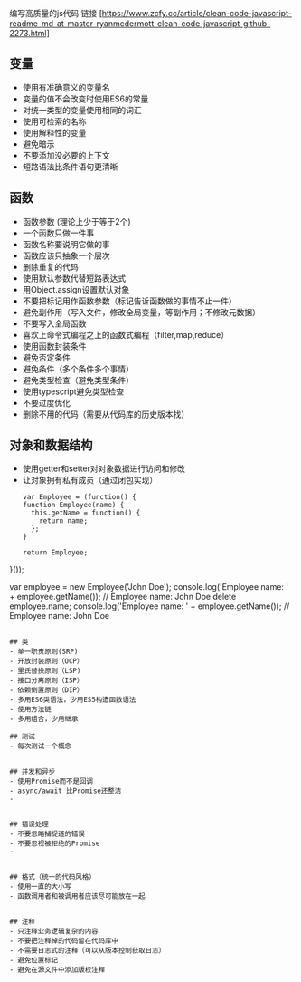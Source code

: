 编写高质量的js代码
链接 [https://www.zcfy.cc/article/clean-code-javascript-readme-md-at-master-ryanmcdermott-clean-code-javascript-github-2273.html]
## 变量
- 使用有准确意义的变量名
- 变量的值不会改变时使用ES6的常量
- 对统一类型的变量使用相同的词汇
- 使用可检索的名称
- 使用解释性的变量
- 避免暗示
- 不要添加没必要的上下文
- 短路语法比条件语句更清晰


## 函数
- 函数参数 (理论上少于等于2个)
- 一个函数只做一件事
- 函数名称要说明它做的事
- 函数应该只抽象一个层次
- 删除重复的代码
- 使用默认参数代替短路表达式
- 用Object.assign设置默认对象
- 不要把标记用作函数参数（标记告诉函数做的事情不止一件）
- 避免副作用（写入文件，修改全局变量，等副作用；不修改元数据）
- 不要写入全局函数
- 喜欢上命令式编程之上的函数式编程（filter,map,reduce）
- 使用函数封装条件
- 避免否定条件
- 避免条件（多个条件多个事情）
- 避免类型检查（避免类型条件）
- 使用typescript避免类型检查
- 不要过度优化
- 删除不用的代码（需要从代码库的历史版本找）

## 对象和数据结构
- 使用getter和setter对对象数据进行访问和修改
- 让对象拥有私有成员（通过闭包实现）
  ```
  var Employee = (function() {
  function Employee(name) {
    this.getName = function() {
      return name;
    };
  }

  return Employee;
}());

var employee = new Employee('John Doe');
console.log('Employee name: ' + employee.getName()); // Employee name: John Doe
delete employee.name;
console.log('Employee name: ' + employee.getName()); // Employee name: John Doe
  ```

## 类
- 单一职责原则(SRP)
- 开放封装原则（OCP）
- 里氏替换原则（LSP)
- 接口分离原则（ISP）
- 依赖倒置原则（DIP）
- 多用ES6类语法，少用ES5构造函数语法
- 使用方法链
- 多用组合，少用继承

## 测试
- 每次测试一个概念


## 并发和异步
- 使用Promise而不是回调
- async/await 比Promise还整洁
- 


## 错误处理
- 不要忽略捕捉道的错误
- 不要忽视被拒绝的Promise
- 


## 格式（统一的代码风格）
- 使用一直的大小写
- 函数调用者和被调用者应该尽可能放在一起


## 注释
- 只注释业务逻辑复杂的内容
- 不要把注释掉的代码留在代码库中
- 不需要日志式的注释（可以从版本控制获取日志）
- 避免位置标记
- 避免在源文件中添加版权注释
  